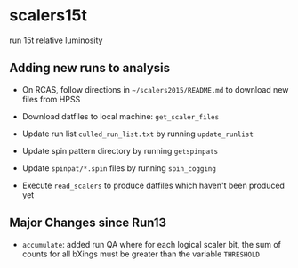 # scalers15t
run 15t relative luminosity


## Adding new runs to analysis

- On RCAS, follow directions in `~/scalers2015/README.md` to download new files from HPSS

- Download datfiles to local machine: `get_scaler_files` 

- Update run list `culled_run_list.txt` by running `update_runlist`

- Update spin pattern directory by running `getspinpats`

- Update `spinpat/*.spin` files by running `spin_cogging`

- Execute `read_scalers` to produce datfiles which haven't been produced yet


## Major Changes since Run13

- `accumulate`: added run QA where for each logical scaler bit, the sum of counts for all
  bXings must be greater than the variable `THRESHOLD`
